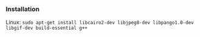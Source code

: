 ### Installation


Linux: ```sudo apt-get install libcairo2-dev libjpeg8-dev libpango1.0-dev libgif-dev build-essential g++```
